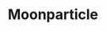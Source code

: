 ---
title: "Moonparticle"
summary: "Moonparticle is the music collective put together in 2017 by virtuoso guitarist / producer Niko Tsonev featuring pianist Adam Holzman , saxophonist Theo Travis , drummer Craig Blundell , violinist Samy Bishai and vocalist Grog Lisee ."
image: "moonparticle.jpg"
apple_music_artist_url: "https://music.apple.com/gb/artist/moonparticle/1314471207"
---